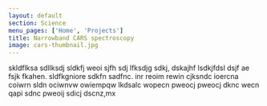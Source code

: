 ```yaml
---
layout: default
section: Science
menu_pages: ['Home', 'Projects']
title: Narrowband CARS spectroscopy
image: cars-thumbnail.jpg
---
```

skldflksa sdllksdj sldkfj weoi sjfh sdj lfksdjg sdkj, dskajhf lsdkjfdsl dsjf ae fsjk fkahen. sldfkgniore sdkfn sadfnc. inr reoim rewin cjksndc ioercna coiwrn sldn ociwnvw owiempqw lkdsalc wopecn pweocj pweocj dknc wecn qapi sdnc pweoij sdicj dscnz,mx
